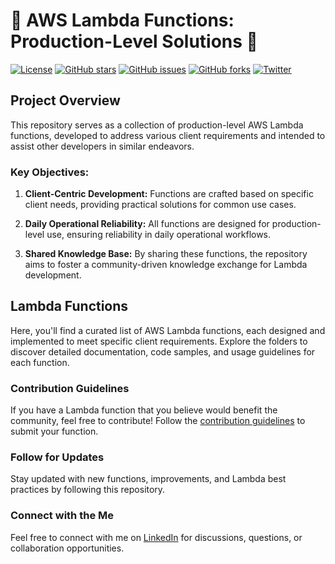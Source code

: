 # 🚀 AWS Lambda Functions: Production-Level Solutions 💭

[![License](https://img.shields.io/badge/license-MIT-blue.svg)](LICENSE)
[![GitHub stars](https://img.shields.io/github/stars/simplynadaf/lambda_functions.svg)](https://github.com/simplynadaf/lambda_functions/stargazers)
[![GitHub issues](https://img.shields.io/github/issues/simplynadaf/lambda_functions.svg)](https://github.com/simplynadaf/lambda_functions/issues)
[![GitHub forks](https://img.shields.io/github/forks/simplynadaf/lambda_functions.svg)](https://github.com/simplynadaf/lambda_functions/network)
[![Twitter](https://img.shields.io/twitter/url/https/github.com/simplynadaf/lambda_functions.svg?style=social)](https://twitter.com/intent/tweet?text=Check%20out%20this%20awesome%20project%20https://github.com/simplynadaf/lambda_functions)

## Project Overview

This repository serves as a collection of production-level AWS Lambda functions, developed to address various client requirements and intended to assist other developers in similar endeavors.

### Key Objectives:

1. **Client-Centric Development:** Functions are crafted based on specific client needs, providing practical solutions for common use cases.

2. **Daily Operational Reliability:** All functions are designed for production-level use, ensuring reliability in daily operational workflows.

3. **Shared Knowledge Base:** By sharing these functions, the repository aims to foster a community-driven knowledge exchange for Lambda development.

## Lambda Functions

Here, you'll find a curated list of AWS Lambda functions, each designed and implemented to meet specific client requirements. Explore the folders to discover detailed documentation, code samples, and usage guidelines for each function.

### Contribution Guidelines

If you have a Lambda function that you believe would benefit the community, feel free to contribute! Follow the [contribution guidelines](CONTRIBUTING.md) to submit your function.

### Follow for Updates

Stay updated with new functions, improvements, and Lambda best practices by following this repository.

### Connect with the Me

Feel free to connect with me on [LinkedIn](https://in.linkedin.com/in/sarvar04) for discussions, questions, or collaboration opportunities.

